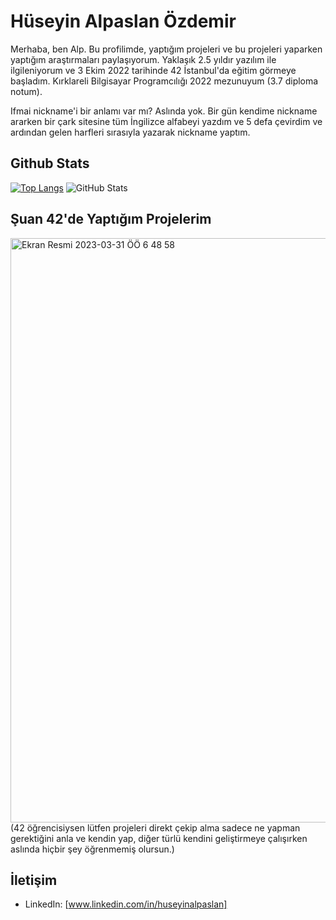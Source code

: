 # Hüseyin Alpaslan Özdemir

Merhaba, ben Alp. Bu profilimde, yaptığım projeleri ve bu projeleri yaparken yaptığım araştırmaları paylaşıyorum. Yaklaşık 2.5 yıldır yazılım ile ilgileniyorum ve 3 Ekim 2022 tarihinde 42 İstanbul'da eğitim görmeye başladım. Kırklareli Bilgisayar Programcılığı 2022 mezunuyum (3.7 diploma notum).

Ifmai nickname'i bir anlamı var mı? Aslında yok. Bir gün kendime nickname ararken bir çark sitesine tüm İngilizce alfabeyi yazdım ve 5 defa çevirdim ve ardından gelen harfleri sırasıyla yazarak nickname yaptım.

## Github Stats

[![Top Langs](https://github-readme-stats.vercel.app/api/top-langs/?username=ifmai&layout=compact&theme=tokyonight)](https://github.com/ifmai)
![GitHub Stats](https://github-readme-stats.vercel.app/api?username=ifmai&theme=tokyonight)

## Şuan 42'de Yaptığım Projelerim

<img width="935" alt="Ekran Resmi 2023-03-31 ÖÖ 6 48 58" src="https://user-images.githubusercontent.com/94466351/229018109-829af1b5-2eed-4fd2-8149-11e79f608861.png">
(42 öğrencisiysen lütfen projeleri direkt çekip alma sadece ne yapman gerektiğini anla ve kendin yap, diğer türlü kendini geliştirmeye çalışırken aslında hiçbir şey öğrenmemiş olursun.)

## İletişim

- LinkedIn: [www.linkedin.com/in/huseyinalpaslan]
